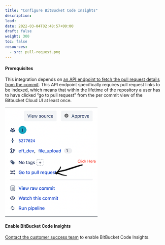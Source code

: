 ```yaml
---
title: "Configure BitBucket Code Insights"
description: 
lead: 
date: 2022-03-04T02:48:57+00:00
draft: false
weight: 300
toc: false
resources:
  - src: pull-request.png
---
```


#### Prerequisites

This integration depends on [an API endpoint to fetch the pull request details from the commit](https://developer.atlassian.com/cloud/bitbucket/rest/api-group-pullrequests/#api-repositories-workspace-repo-slug-commit-commit-pullrequests-get). This API endpoint specifically requires pull request links to be indexed, which means that within the lifetime of the repository a user has to have clicked “go to pull request” from the per commit view of the Bitbucket Cloud UI at least once.

![The 'go to pull request' link in the commit view of the Bitbucket Cloud UI](pull-request.png)

#### Enable BitBucket Code Insights

[Contact the customer success team](/contact-support/) to enable BitBucket Code Insights.
